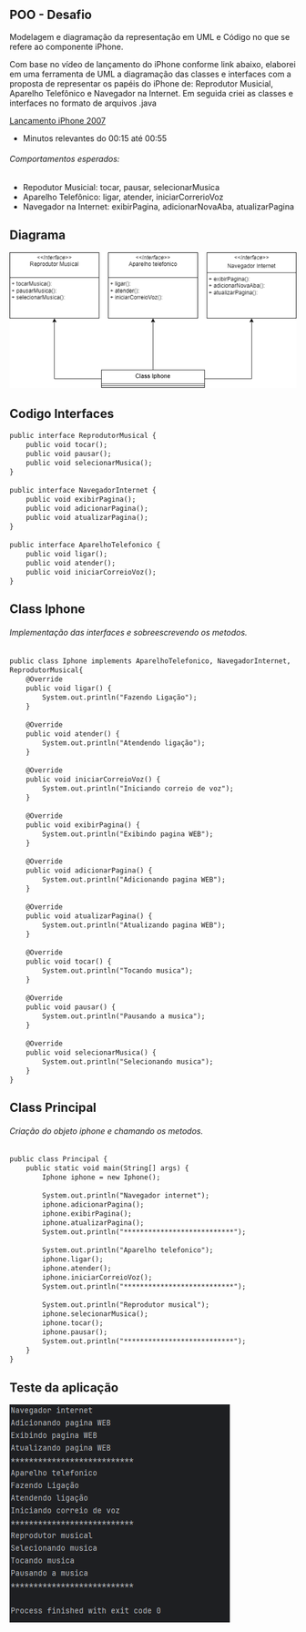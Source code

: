 
## POO - Desafio

Modelagem e diagramação da representação em UML e Código no que se refere ao componente iPhone.

Com base no vídeo de lançamento do iPhone conforme link abaixo, elaborei em uma ferramenta de UML a diagramação das classes e interfaces com a proposta de representar os papéis do iPhone de: Reprodutor Musicial,  Aparelho Telefônico e Navegador na Internet. Em seguida criei as classes e interfaces no formato de arquivos .java

[Lançamento iPhone 2007](https://www.youtube.com/watch?v=9ou608QQRq8)

- Minutos relevantes do 00:15 até 00:55

###### Comportamentos esperados:
* Repodutor Musicial: tocar, pausar, selecionarMusica
* Aparelho Telefônico: ligar, atender, iniciarCorrerioVoz
* Navegador na Internet: exibirPagina, adicionarNovaAba, atualizarPagina

## Diagrama
!["Diagrama UML do iPhone"](img/Diagrama.png)

## Codigo Interfaces
```
public interface ReprodutorMusical {
    public void tocar();
    public void pausar();
    public void selecionarMusica();
}

public interface NavegadorInternet {
    public void exibirPagina();
    public void adicionarPagina();
    public void atualizarPagina();
}

public interface AparelhoTelefonico {
    public void ligar();
    public void atender();
    public void iniciarCorreioVoz();
}
```
## Class Iphone
###### Implementação das interfaces e sobreescrevendo os metodos.
```
public class Iphone implements AparelhoTelefonico, NavegadorInternet, ReprodutorMusical{
    @Override
    public void ligar() {
        System.out.println("Fazendo Ligação");
    }

    @Override
    public void atender() {
        System.out.println("Atendendo ligação");
    }

    @Override
    public void iniciarCorreioVoz() {
        System.out.println("Iniciando correio de voz");
    }

    @Override
    public void exibirPagina() {
        System.out.println("Exibindo pagina WEB");
    }

    @Override
    public void adicionarPagina() {
        System.out.println("Adicionando pagina WEB");
    }

    @Override
    public void atualizarPagina() {
        System.out.println("Atualizando pagina WEB");
    }

    @Override
    public void tocar() {
        System.out.println("Tocando musica");
    }

    @Override
    public void pausar() {
        System.out.println("Pausando a musica");
    }

    @Override
    public void selecionarMusica() {
        System.out.println("Selecionando musica");
    }
}
```
## Class Principal 
###### Criação do objeto iphone e chamando os metodos.
```
public class Principal {
    public static void main(String[] args) {
        Iphone iphone = new Iphone();

        System.out.println("Navegador internet");
        iphone.adicionarPagina();
        iphone.exibirPagina();
        iphone.atualizarPagina();
        System.out.println("***************************");

        System.out.println("Aparelho telefonico");
        iphone.ligar();
        iphone.atender();
        iphone.iniciarCorreioVoz();
        System.out.println("***************************");

        System.out.println("Reprodutor musical");
        iphone.selecionarMusica();
        iphone.tocar();
        iphone.pausar();
        System.out.println("***************************");
    }
}
```
## Teste da aplicação
!["teste aplicação"](img/testeapp.png)
